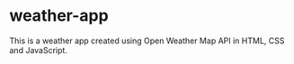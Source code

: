 # weather-app
This is a weather app created using Open Weather Map API in HTML, CSS and JavaScript.
